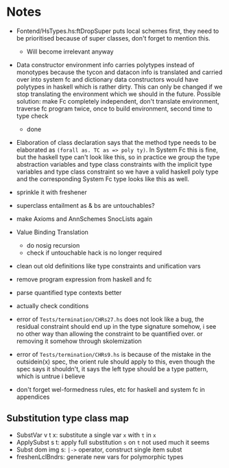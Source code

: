 Notes
=====

  * Fontend/HsTypes.hs:ftDropSuper puts local schemes first, they need to be
    prioritised because of super classes, don't forget to mention this.
    - Will become irrelevant anyway

  * Data constructor environment info carries polytypes instead of monotypes
    because the tycon and datacon info is translated and carried over into
    system fc and dictionary data constructors would have polytypes in haskell
    which is rather dirty. This can only be changed if we stop translating the
    environment which we should in the future. Possible solution: make Fc
    completely independent, don't translate environment, traverse fc program
    twice, once to build environment, second time to type check
    * done

  * Elaboration of class declaration says that the method type needs to be
    elaborated as `(forall as. TC as => poly ty)`. In System Fc this is fine,
    but the haskell type can't look like this, so in practice we group the type
    abstraction variables and type class constraints with the implicit type
    variables and type class constraint so we have a valid haskell poly type and
    the corresponding System Fc type looks like this as well.

  * sprinkle it with freshener

  * superclass entailment as & bs are untouchables?

  * make Axioms and AnnSchemes SnocLists again

  * Value Binding Translation
    - do nosig recursion
    - check if untouchable hack is no longer required

  * clean out old definitions like type constraints and unification vars

  * remove program expression from haskell and fc

  * parse quantified type contexts better

  * actually check conditions

  * error of `Tests/termination/CHRs27.hs` does not look like a bug, the
    residual constraint should end up in the type signature somehow, i see no
    other way than allowing the constraint to be quantified over. or removing
    it somehow through skolemization

  * error of `Tests/termination/CHRs9.hs` is because of the mistake in the
    outsidein(x) spec, the orient rule should apply to this, even though the
    spec says it shouldn't, it says the left type should be a type pattern,
    which is untrue i believe

  * don't forget wel-formedness rules, etc for haskell and system fc in
    appendices

Substitution type class map
---------------------------

  * SubstVar v t x: substitute a single var ``x`` with ``t`` in ``x``
  * ApplySubst s t: apply full substitution ``s`` on ``t``
    not used much it seems
  * Subst dom img s: ``|->`` operator, construct single item subst
  * freshenLclBndrs: generate new vars for polymorphic types
